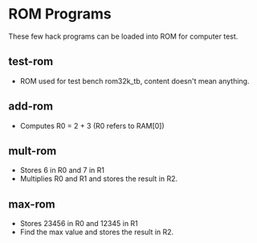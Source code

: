 # ROM Programs
These few hack programs can be loaded into ROM for computer test.

## test-rom
- ROM used for test bench rom32k_tb, content doesn't mean anything.

## add-rom
- Computes R0 = 2 + 3  (R0 refers to RAM[0])

## mult-rom
- Stores 6 in R0 and 7 in R1
- Multiplies R0 and R1 and stores the result in R2.

## max-rom
- Stores 23456 in R0 and 12345 in R1
- Find the max value and stores the result in R2.
